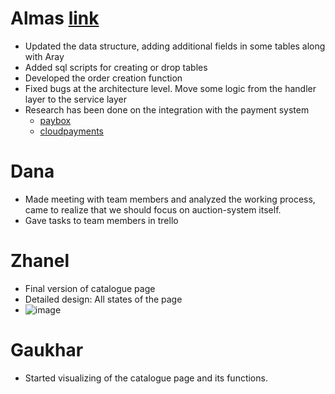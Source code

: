 # Almas [link](https://github.com/SuleymanDemirelKazakhstan/diploma-project-team-spirit/tree/backend/backend)
* Updated the data structure, adding additional fields in some tables along with Aray
* Added sql scripts for creating or drop tables
* Developed the order creation function
* Fixed bugs at the architecture level. Move some logic from the handler layer to the service layer
* Research has been done on the integration with the payment system
  * [paybox](https://paybox.money/docs/)
  * [cloudpayments](https://developers.cloudpayments.ru/#obschaya-informatsiya)
  
 # Dana
 * Made meeting with team members and analyzed the working process, came to realize that we should focus on auction-system itself. 
 * Gave tasks to team members in trello 

 # Zhanel
 * Final version of catalogue page
 * Detailed design: All states of the page
 * ![image](https://user-images.githubusercontent.com/55758989/164986738-af4ddc30-31e8-4bcf-9003-b0caf32a90ee.png)

 # Gaukhar
 * Started visualizing of the catalogue page and its functions.
